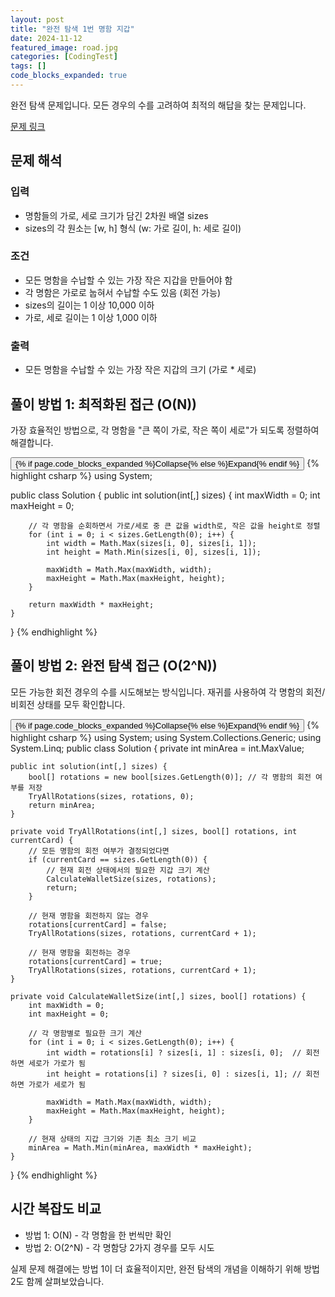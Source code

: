 ```yaml
---
layout: post
title: "완전 탐색 1번 명함 지갑"
date: 2024-11-12
featured_image: road.jpg
categories: [CodingTest]
tags: []
code_blocks_expanded: true
---
```


완전 탐색 문제입니다. 모든 경우의 수를 고려하여 최적의 해답을 찾는 문제입니다.

[문제 링크](https://school.programmers.co.kr/learn/courses/30/lessons/86491)

## 문제 해석

### 입력
- 명함들의 가로, 세로 크기가 담긴 2차원 배열 sizes
- sizes의 각 원소는 [w, h] 형식 (w: 가로 길이, h: 세로 길이)

### 조건
- 모든 명함을 수납할 수 있는 가장 작은 지갑을 만들어야 함
- 각 명함은 가로로 눕혀서 수납할 수도 있음 (회전 가능)
- sizes의 길이는 1 이상 10,000 이하
- 가로, 세로 길이는 1 이상 1,000 이하

### 출력
- 모든 명함을 수납할 수 있는 가장 작은 지갑의 크기 (가로 * 세로)

## 풀이 방법 1: 최적화된 접근 (O(N))

가장 효율적인 방법으로, 각 명함을 "큰 쪽이 가로, 작은 쪽이 세로"가 되도록 정렬하여 해결합니다.

<div class="code-block-container {% if page.code_blocks_expanded %}expanded{% endif %}">
    <button class="code-toggle">{% if page.code_blocks_expanded %}Collapse{% else %}Expand{% endif %}</button>
    {% highlight csharp %}
using System;

public class Solution {
    public int solution(int[,] sizes) {
        int maxWidth = 0;
        int maxHeight = 0;
        
        // 각 명함을 순회하면서 가로/세로 중 큰 값을 width로, 작은 값을 height로 정렬
        for (int i = 0; i < sizes.GetLength(0); i++) {
            int width = Math.Max(sizes[i, 0], sizes[i, 1]);
            int height = Math.Min(sizes[i, 0], sizes[i, 1]);
            
            maxWidth = Math.Max(maxWidth, width);
            maxHeight = Math.Max(maxHeight, height);
        }
        
        return maxWidth * maxHeight;
    }
}
    {% endhighlight %}
</div>

## 풀이 방법 2: 완전 탐색 접근 (O(2^N))

모든 가능한 회전 경우의 수를 시도해보는 방식입니다. 재귀를 사용하여 각 명함의 회전/비회전 상태를 모두 확인합니다.

<div class="code-block-container {% if page.code_blocks_expanded %}expanded{% endif %}">
    <button class="code-toggle">{% if page.code_blocks_expanded %}Collapse{% else %}Expand{% endif %}</button>
    {% highlight csharp %}
using System;
using System.Collections.Generic;
using System.Linq;
public class Solution {
    private int minArea = int.MaxValue;
    
    public int solution(int[,] sizes) {
        bool[] rotations = new bool[sizes.GetLength(0)]; // 각 명함의 회전 여부를 저장
        TryAllRotations(sizes, rotations, 0);
        return minArea;
    }
    
    private void TryAllRotations(int[,] sizes, bool[] rotations, int currentCard) {
        // 모든 명함의 회전 여부가 결정되었다면
        if (currentCard == sizes.GetLength(0)) {
            // 현재 회전 상태에서의 필요한 지갑 크기 계산
            CalculateWalletSize(sizes, rotations);
            return;
        }
        
        // 현재 명함을 회전하지 않는 경우
        rotations[currentCard] = false;
        TryAllRotations(sizes, rotations, currentCard + 1);
        
        // 현재 명함을 회전하는 경우
        rotations[currentCard] = true;
        TryAllRotations(sizes, rotations, currentCard + 1);
    }
    
    private void CalculateWalletSize(int[,] sizes, bool[] rotations) {
        int maxWidth = 0;
        int maxHeight = 0;
        
        // 각 명함별로 필요한 크기 계산
        for (int i = 0; i < sizes.GetLength(0); i++) {
            int width = rotations[i] ? sizes[i, 1] : sizes[i, 0];  // 회전하면 세로가 가로가 됨
            int height = rotations[i] ? sizes[i, 0] : sizes[i, 1]; // 회전하면 가로가 세로가 됨
            
            maxWidth = Math.Max(maxWidth, width);
            maxHeight = Math.Max(maxHeight, height);
        }
        
        // 현재 상태의 지갑 크기와 기존 최소 크기 비교
        minArea = Math.Min(minArea, maxWidth * maxHeight);
    }
}
    {% endhighlight %}
</div>


## 시간 복잡도 비교
- 방법 1: O(N) - 각 명함을 한 번씩만 확인
- 방법 2: O(2^N) - 각 명함당 2가지 경우를 모두 시도

실제 문제 해결에는 방법 1이 더 효율적이지만, 완전 탐색의 개념을 이해하기 위해 방법 2도 함께 살펴보았습니다.